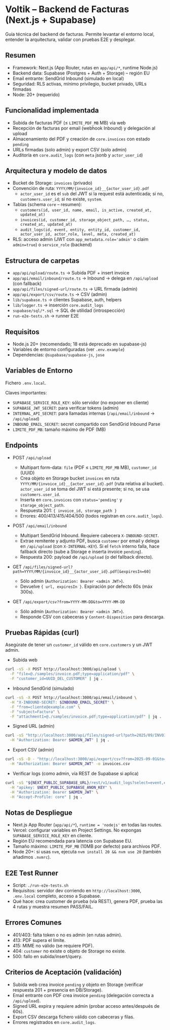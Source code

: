 # Voltik – Backend de Facturas (Next.js + Supabase)

Guía técnica del backend de facturas. Permite levantar el entorno local, entender la arquitectura, validar con pruebas E2E y desplegar.

## Resumen
- Framework: Next.js (App Router, rutas en `app/api/*`, runtime Node.js)
- Backend data: Supabase (Postgres + Auth + Storage) – región EU
- Email entrante: SendGrid Inbound (simulado en local)
- Seguridad: RLS activas, mínimo privilegio, bucket privado, URLs firmadas
- Node: 20+ (requerido)

## Funcionalidad implementada
- Subida de facturas PDF (≤ `LIMITE_PDF_MB` MB) vía web
- Recepción de facturas por email (webhook Inbound) y delegación al upload
- Almacenamiento del PDF y creación de `core.invoices` con estado `pending`
- URLs firmadas (solo admin) y export CSV (solo admin)
- Auditoría en `core.audit_logs` (con `meta` jsonb y `actor_user_id`)

## Arquitectura y modelo de datos
- Bucket de Storage: `invoices` (privado)
- Convención de ruta: `YYYY/MM/{invoice_id}__{actor_user_id}.pdf`
  - `actor_user_id` es el `sub` del JWT si la request está autenticada; si no, `customers.user_id`; si no existe, `system`.
- Tablas (schema `core` – resumen):
  - `customers(id, user_id, name, email, is_active, created_at, updated_at)`
  - `invoices(id, customer_id, storage_object_path, …, status, created_at, updated_at)`
  - `audit_logs(id, event, entity, entity_id, customer_id, actor_user_id, actor_role, level, meta, created_at)`
- RLS: acceso admin (JWT con `app_metadata.role='admin'` o claim `admin=true`) o `service_role` (backend)

## Estructura de carpetas
- `app/api/upload/route.ts` → Subida PDF + insert invoice
- `app/api/email/inbound/route.ts` → Inbound → delega en `/api/upload` (con fallback)
- `app/api/files/signed-url/route.ts` → URL firmada (admin)
- `app/api/export/csv/route.ts` → CSV (admin)
- `lib/supabase.ts` → clientes Supabase, auth, helpers
- `lib/logger.ts` → inserción `core.audit_logs`
- `supabase/sql/*.sql` → SQL de utilidad (introspección)
- `run-e2e-tests.sh` → runner E2E

## Requisitos
- Node.js 20+ (recomendado; 18 está deprecado en supabase-js)
- Variables de entorno configuradas (ver `.env.example`)
- Dependencias: `@supabase/supabase-js`, `jose`

## Variables de Entorno
Fichero `.env.local`.

Claves importantes:
- `SUPABASE_SERVICE_ROLE_KEY`: sólo servidor (no exponer en cliente)
- `SUPABASE_JWT_SECRET`: para verificar tokens (admin)
- `INTERNAL_API_SECRET`: para llamadas internas (`/api/email/inbound` → `/api/upload`)
- `INBOUND_EMAIL_SECRET`: secret compartido con SendGrid Inbound Parse
- `LIMITE_PDF_MB`: tamaño máximo de PDF (MB)

## Endpoints

- POST `/api/upload`
  - Multipart form-data: `file` (PDF ≤ `LIMITE_PDF_MB` MB), `customer_id` (UUID)
  - Crea objeto en Storage bucket `invoices` en ruta `YYYY/MM/{invoice_id}__{actor_user_id}.pdf` (ruta relativa al bucket). `actor_user_id` se toma del JWT si está presente; si no, se usa `customers.user_id`.
  - Inserta en `core.invoices` con `status='pending'` y `storage_object_path`.
  - Respuesta 201: `{ invoice_id, storage_path }`
  - Errores: 400/413/415/404/500 (todos registran en `core.audit_logs`).

- POST `/api/email/inbound`
  - Multipart SendGrid Inbound. Requiere cabecera `X-INBOUND-SECRET`.
  - Extrae remitente y adjunto PDF, busca `customer` por email y delega en `/api/upload` (con `X-INTERNAL-KEY`). Si el `fetch` interno falla, hace fallback directo (sube a Storage e inserta invoice `pending`).
  - Respuesta 200: payload de `/api/upload` (o del fallback directo).

- GET `/api/files/signed-url?path=YYYY/MM/{invoice_id}__{actor_user_id}.pdf[&expiresIn=60]`
  - Sólo admin (`Authorization: Bearer <admin JWT>`).
  - Devuelve `{ url, expiresIn }`. Expiración por defecto 60s (máx 300s).

- GET `/api/export/csv?from=YYYY-MM-DD&to=YYYY-MM-DD`
  - Sólo admin (`Authorization: Bearer <admin JWT>`).
  - Responde CSV con cabeceras y `Content-Disposition` para descarga.

## Pruebas Rápidas (curl)
Asegúrate de tener un `customer_id` válido en `core.customers` y un JWT admin.

- Subida web
```bash
curl -sS -X POST http://localhost:3000/api/upload \
  -F "file=@./samples/invoice.pdf;type=application/pdf" \
  -F "customer_id=UUID_DEL_CUSTOMER" | jq .
```

- Inbound SendGrid (simulado)
```bash
curl -sS -X POST http://localhost:3000/api/email/inbound \
  -H "X-INBOUND-SECRET: $INBOUND_EMAIL_SECRET" \
  -F "from=cliente@example.com" \
  -F "subject=Factura" \
  -F "attachment1=@./samples/invoice.pdf;type=application/pdf" | jq .
```

- Signed URL (admin)
```bash
curl -sS "http://localhost:3000/api/files/signed-url?path=2025/09/INVOICE_ID__USER_ID.pdf" \
  -H "Authorization: Bearer $ADMIN_JWT" | jq .
```

- Export CSV (admin)
```bash
curl -sS -D - "http://localhost:3000/api/export/csv?from=2025-09-01&to=2025-09-30" \
  -H "Authorization: Bearer $ADMIN_JWT" -o invoices.csv
```

- Verificar logs (como admin, vía REST de Supabase si aplica)
```bash
curl -sS "${NEXT_PUBLIC_SUPABASE_URL}/rest/v1/audit_logs?select=event,entity,level,created_at&order=created_at.desc&limit=10" \
  -H "apikey: $NEXT_PUBLIC_SUPABASE_ANON_KEY" \
  -H "Authorization: Bearer $ADMIN_JWT" \
  -H "Accept-Profile: core" | jq .
```

## Notas de Despliegue
- Next.js App Router (`app/api/*`), `runtime = 'nodejs'` en todas las routes.
- Vercel: configurar variables en Project Settings. No expongas `SUPABASE_SERVICE_ROLE_KEY` en cliente.
- Región EU recomendada para latencia con Supabase EU.
- Tamaño máximo: `LIMITE_PDF_MB` (10MB por defecto) para archivos PDF.
- Node 20+: si usas `nvm`, ejecuta `nvm install 20 && nvm use 20` (también añadimos `.nvmrc`).

## E2E Test Runner
- Script: `./run-e2e-tests.sh`
- Requisitos: servidor dev corriendo en `http://localhost:3000`, `.env.local` completo, acceso a Supabase.
- Qué hace: crea customer de prueba (vía REST), genera PDF, prueba las 4 rutas y muestra resumen PASS/FAIL.

## Errores Comunes
- 401/403: falta token o no es admin (en rutas admin).
- 413: PDF supera el límite.
- 415: MIME no válido (se requiere PDF).
- 404: `customer` no existe o objeto de Storage no existe.
- 500: fallo en subida/insert/query.

## Criterios de Aceptación (validación)
- Subida web crea invoice `pending` y objeto en Storage (verificar respuesta 201 + presencia en DB/Storage).
- Email entrante con PDF crea invoice `pending` (delegación correcta a `/api/upload`).
- Signed URL expira y requiere admin (probar acceso antes/después de 60s).
- Export CSV descarga fichero válido con cabeceras y filas.
- Errores registrados en `core.audit_logs`.

